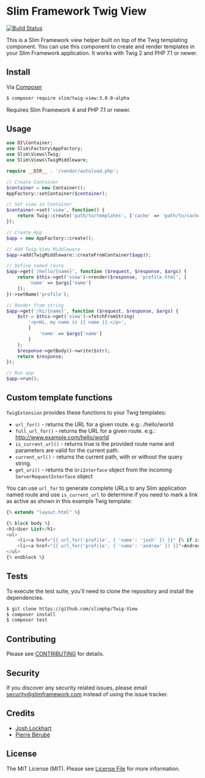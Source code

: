 # Slim Framework Twig View

[![Build Status](https://travis-ci.org/slimphp/Twig-View.svg?branch=master)](https://travis-ci.org/slimphp/Twig-View)

This is a Slim Framework view helper built on top of the Twig templating component. You can use this component to create and render templates in your Slim Framework application. It works with Twig 2 and PHP 7.1 or newer.

## Install

Via [Composer](https://getcomposer.org/)

```bash
$ composer require slim/twig-view:3.0.0-alpha
```

Requires Slim Framework 4 and PHP 7.1 or newer.

## Usage

```php
use DI\Container;
use Slim\Factory\AppFactory;
use Slim\Views\Twig;
use Slim\Views\TwigMiddleware;

require __DIR__ . '/vendor/autoload.php';

// Create Container
$container = new Container();
AppFactory::setContainer($container);

// Set view in Container
$container->set('view', function() {
    return Twig::create('path/to/templates', ['cache' => 'path/to/cache']);
});

// Create App
$app = new AppFactory::create();

// Add Twig-View Middleware
$app->add(TwigMiddleware::createFromContainer($app));

// Define named route
$app->get('/hello/{name}', function ($request, $response, $args) {
    return $this->get('view')->render($response, 'profile.html', [
        'name' => $args['name']
    ]);
})->setName('profile');

// Render from string
$app->get('/hi/{name}', function ($request, $response, $args) {
    $str = $this->get('view')->fetchFromString(
        '<p>Hi, my name is {{ name }}.</p>',
        [
            'name' => $args['name']
        ]
    );
    $response->getBody()->write($str);
    return $response;
});

// Run app
$app->run();
```

## Custom template functions

`TwigExtension` provides these functions to your Twig templates:

* `url_for()` - returns the URL for a given route. e.g.: /hello/world
* `full_url_for()` - returns the URL for a given route. e.g.: http://www.example.com/hello/world
* `is_current_url()` - returns true is the provided route name and parameters are valid for the current path.
* `current_url()` - returns the current path, with or without the query string.
* `get_uri()` - returns the `UriInterface` object from the incoming `ServerRequestInterface` object

You can use `url_for` to generate complete URLs to any Slim application named route and use `is_current_url` to determine if you need to mark a link as active as shown in this example Twig template:

```php
{% extends "layout.html" %}

{% block body %}
<h1>User List</h1>
<ul>
    <li><a href="{{ url_for('profile', { 'name': 'josh' }) }}" {% if is_current_url('profile', { 'name': 'josh' }) %}class="active"{% endif %}>Josh</a></li>
    <li><a href="{{ url_for('profile', { 'name': 'andrew' }) }}">Andrew</a></li>
</ul>
{% endblock %}
```

## Tests

To execute the test suite, you'll need to clone the repository and install the dependencies.

```bash
$ git clone https://github.com/slimphp/Twig-View
$ composer install
$ composer test
```

## Contributing

Please see [CONTRIBUTING](CONTRIBUTING.md) for details.

## Security

If you discover any security related issues, please email security@slimframework.com instead of using the issue tracker.

## Credits

- [Josh Lockhart](https://github.com/codeguy)
- [Pierre Bérubé](https://github.com/l0gicgate)

## License

The MIT License (MIT). Please see [License File](LICENSE.md) for more information.
